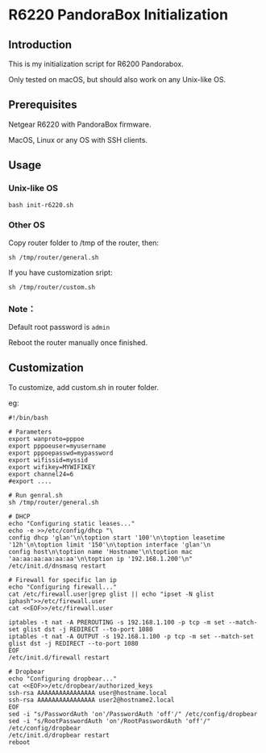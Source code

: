 # R6220 PandoraBox Initialization
## Introduction
This is my initialization script for R6200 Pandorabox.

Only tested on macOS, but should also work on any Unix-like OS.

## Prerequisites
Netgear R6220 with PandoraBox firmware.

MacOS, Linux or any OS with SSH clients.

## Usage
### Unix-like OS

```
bash init-r6220.sh
```

### Other OS

Copy router folder to /tmp of the router, then:

```
sh /tmp/router/general.sh
```
If you have customization sript:

```
sh /tmp/router/custom.sh
```
### Note：
Default root password is `admin`

Reboot the router manually once finished.
## Customization
To customize, add custom.sh in router folder.

eg:

```
#!/bin/bash

# Parameters
export wanproto=pppoe
export pppoeuser=myusername
export pppoepasswd=mypassword
export wifissid=myssid
export wifikey=MYWIFIKEY
export channel24=6
#export ....

# Run genral.sh
sh /tmp/router/general.sh

# DHCP
echo "Configuring static leases..."
echo -e >>/etc/config/dhcp "\
config dhcp 'glan'\n\toption start '100'\n\toption leasetime '12h'\n\toption limit '150'\n\toption interface 'glan'\n
config host\n\toption name 'Hostname'\n\toption mac 'aa:aa:aa:aa:aa:aa'\n\toption ip '192.168.1.200'\n"
/etc/init.d/dnsmasq restart

# Firewall for specific lan ip
echo "Configuring firewall..."
cat /etc/firewall.user|grep glist || echo "ipset -N glist iphash">>/etc/firewall.user
cat <<EOF>>/etc/firewall.user

iptables -t nat -A PREROUTING -s 192.168.1.100 -p tcp -m set --match-set glist dst -j REDIRECT --to-port 1080
iptables -t nat -A OUTPUT -s 192.168.1.100 -p tcp -m set --match-set glist dst -j REDIRECT --to-port 1080
EOF
/etc/init.d/firewall restart

# Dropbear
echo "Configuring dropbear..."
cat <<EOF>>/etc/dropbear/authorized_keys
ssh-rsa AAAAAAAAAAAAAAAA user@hostname.local
ssh-rsa AAAAAAAAAAAAAAAA user2@hostname2.local
EOF
sed -i "s/PasswordAuth 'on'/PasswordAuth 'off'/" /etc/config/dropbear
sed -i "s/RootPasswordAuth 'on'/RootPasswordAuth 'off'/" /etc/config/dropbear
/etc/init.d/dropbear restart
reboot
```
